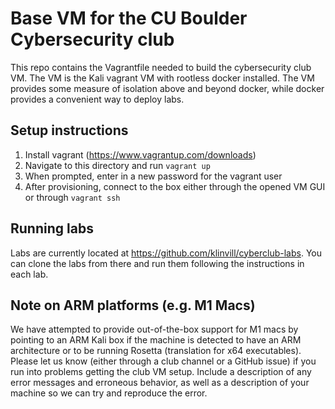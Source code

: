 # Base VM for the CU Boulder Cybersecurity club

This repo contains the Vagrantfile needed to build the cybersecurity club VM. The VM is the Kali vagrant VM with rootless docker installed. The VM provides some measure of isolation above and beyond docker, while docker provides a convenient way to deploy labs.

## Setup instructions
1. Install vagrant (https://www.vagrantup.com/downloads)
2. Navigate to this directory and run `vagrant up`
3. When prompted, enter in a new password for the vagrant user
4. After provisioning, connect to the box either through the opened VM GUI or through `vagrant ssh`

## Running labs
Labs are currently located at https://github.com/klinvill/cyberclub-labs. You can clone the labs from there and run them following the instructions in each lab.

## Note on ARM platforms (e.g. M1 Macs)
We have attempted to provide out-of-the-box support for M1 macs by pointing to an ARM Kali box if the machine is detected to have an ARM architecture or to be running Rosetta (translation for x64 executables). Please let us know (either through a club channel or a GitHub issue) if you run into problems getting the club VM setup. Include a description of any error messages and erroneous behavior, as well as a description of your machine so we can try and reproduce the error.
